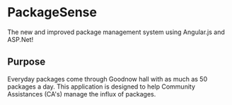 # PackageSense
The new and improved package management system using Angular.js and ASP.Net!

## Purpose
Everyday packages come through Goodnow hall with as much as 50 packages a day. This application is designed to help Community Assistances (CA's) manage the influx of packages.
